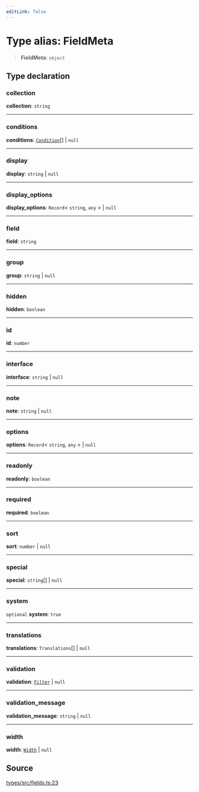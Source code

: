 ```yaml
---
editLink: false
---
```


# Type alias: FieldMeta

> **FieldMeta**: `object`

## Type declaration

### collection

**collection**: `string`

---

### conditions

**conditions**: [`Condition`](type-alias.Condition.md)[] \| `null`

---

### display

**display**: `string` \| `null`

---

### display_options

**display_options**: `Record`\< `string`, `any` \> \| `null`

---

### field

**field**: `string`

---

### group

**group**: `string` \| `null`

---

### hidden

**hidden**: `boolean`

---

### id

**id**: `number`

---

### interface

**interface**: `string` \| `null`

---

### note

**note**: `string` \| `null`

---

### options

**options**: `Record`\< `string`, `any` \> \| `null`

---

### readonly

**readonly**: `boolean`

---

### required

**required**: `boolean`

---

### sort

**sort**: `number` \| `null`

---

### special

**special**: `string`[] \| `null`

---

### system

`optional` **system**: `true`

---

### translations

**translations**: `Translations`[] \| `null`

---

### validation

**validation**: [`Filter`](type-alias.Filter.md) \| `null`

---

### validation_message

**validation_message**: `string` \| `null`

---

### width

**width**: [`Width`](type-alias.Width.md) \| `null`

## Source

[types/src/fields.ts:23](https://github.com/directus/directus/blob/7789a6c53/packages/types/src/fields.ts#L23)
